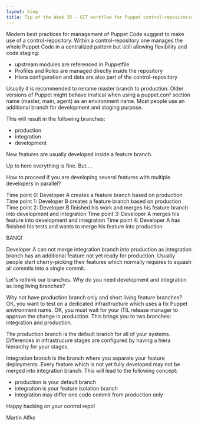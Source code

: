 ```yaml
---
layout: blog
title: Tip of the Week 35 - GIT workflow for Puppet control-repositories
---
```


Modern best practices for management of Puppet Code suggest to make use of a control-repository.
Within a control-repository one manages the whole Puppet Code in a centralized pattern but istill allowing flexibility and code staging:
- upstream modules are referenced in Puppetfile
- Profiles and Roles are managed directly inside the repository
- Hiera configuration and data are also part of the control-repository

Usually it is recommended to rename master branch to production. Older versions of Puppet might behave irratical when using a puppet.conf section name (master, main, agent) as an environment name.
Most people use an additional branch for development and staging purpose.

This will result in the following branches:
- production
- integration
- development

New features are usually developed inside a feature branch.

Up to here everything is fine. But....

How to proceed if you are developing several features with multiple developers in parallel?

Time point 0: Developer A creates a feature branch based on production
Time point 1: Developer B creates a feature branch based on production
Time point 2: Developer B finished his work and merges his feature branch into development and integration
Time point 3: Developer A merges his feature into development and integration
Time point 4: Developer A has finished his tests and wants to merge his feature into production

BANG!

Developer A can not merge integration branch into production as integration branch has an additional feature not yet ready for production.
Usually people start cherry-picking their features which normally requires to squash all commits into a single commit.

Let's rethink our branches.
Why do you need development and integration as long living branches?

Why not have production branch only and short living feature branches?
OK, you want to test on a dedicated infradtructure which uses a fix Puppet environment name.
OK, you must wait for your ITIL release manager to approve the change in production.
This brings you to two branches: integration and production.

The production branch is the default branch for all of your systems.
Differences in infrastrucure stages are configured by having a hiera hierarchy for your stages.

Integration branch is the branch where you separate your feature deployments. Every feature which is not yet fully developed may not be merged into integration branch.
This will lead to the following concept:

- production is your default branch
- integration is your feature isolation branch
- integration may differ one code commit from production only

Happy hacking on your control repo!

Martin Alfke


